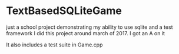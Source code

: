 # TextBasedSQLiteGame
just a school project demonstrating my ability to use sqlite and a test framework
I did this project around march of 2017. I got an A on it

It also includes a test suite in Game.cpp
